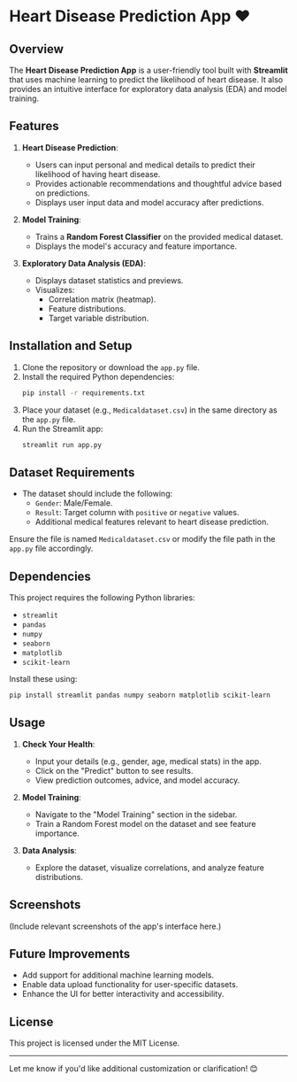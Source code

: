
# Heart Disease Prediction App ❤️

## Overview
The **Heart Disease Prediction App** is a user-friendly tool built with **Streamlit** that uses machine learning to predict the likelihood of heart disease. It also provides an intuitive interface for exploratory data analysis (EDA) and model training.

## Features
1. **Heart Disease Prediction**:  
   - Users can input personal and medical details to predict their likelihood of having heart disease.
   - Provides actionable recommendations and thoughtful advice based on predictions.
   - Displays user input data and model accuracy after predictions.

2. **Model Training**:  
   - Trains a **Random Forest Classifier** on the provided medical dataset.
   - Displays the model's accuracy and feature importance.

3. **Exploratory Data Analysis (EDA)**:  
   - Displays dataset statistics and previews.
   - Visualizes:
     - Correlation matrix (heatmap).
     - Feature distributions.
     - Target variable distribution.

## Installation and Setup
1. Clone the repository or download the `app.py` file.
2. Install the required Python dependencies:
   ```bash
   pip install -r requirements.txt
   ```
3. Place your dataset (e.g., `Medicaldataset.csv`) in the same directory as the `app.py` file.
4. Run the Streamlit app:
   ```bash
   streamlit run app.py
   ```

## Dataset Requirements
- The dataset should include the following:
  - `Gender`: Male/Female.
  - `Result`: Target column with `positive` or `negative` values.
  - Additional medical features relevant to heart disease prediction.
  
Ensure the file is named `Medicaldataset.csv` or modify the file path in the `app.py` file accordingly.

## Dependencies
This project requires the following Python libraries:
- `streamlit`
- `pandas`
- `numpy`
- `seaborn`
- `matplotlib`
- `scikit-learn`

Install these using:
```bash
pip install streamlit pandas numpy seaborn matplotlib scikit-learn
```

## Usage
1. **Check Your Health**:  
   - Input your details (e.g., gender, age, medical stats) in the app.
   - Click on the "Predict" button to see results.
   - View prediction outcomes, advice, and model accuracy.

2. **Model Training**:  
   - Navigate to the "Model Training" section in the sidebar.
   - Train a Random Forest model on the dataset and see feature importance.

3. **Data Analysis**:  
   - Explore the dataset, visualize correlations, and analyze feature distributions.

## Screenshots
(Include relevant screenshots of the app's interface here.)


## Future Improvements
- Add support for additional machine learning models.
- Enable data upload functionality for user-specific datasets.
- Enhance the UI for better interactivity and accessibility.

## License
This project is licensed under the MIT License.

---

Let me know if you'd like additional customization or clarification! 😊
